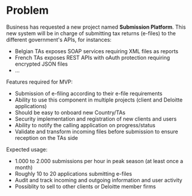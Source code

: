 # Problem

Business has requested a new project named **Submission Platform**. This new system will be in charge of submitting tax returns (e-files) to the different government's APIs, for instances: 

- Belgian TAs exposes SOAP services requiring XML files as reports
- French TAs exposes REST APIs with oAuth protection requiring encrypted JSON files
- ...

Features required for MVP:

- Submission of e-filing according to their e-file requirements
- Ability to use this component in multiple projects (client and Deloitte applications)
- Should be easy to onboard new Country/TAs
- Security implementation and registration of new clients and users
- Ability to notify the calling application on progress/status
- Validate and transform incoming files before submission to ensure reception on the TAs side

Expected usage:

- 1.000 to 2.000 submissions per hour in peak season (at least once a month)
- Roughly 10 to 20 applications submitting e-files
- Audit and track incoming and outgoing information and user activity
- Possiblity to sell to other clients or Deloitte member firms
